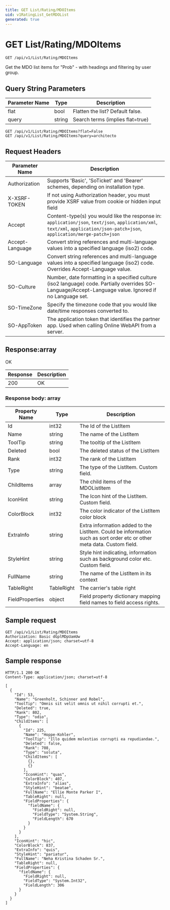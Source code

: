 ```yaml
---
title: GET List/Rating/MDOItems
uid: v1RatingList_GetMDOList
generated: true
---
```


# GET List/Rating/MDOItems

```http
GET /api/v1/List/Rating/MDOItems
```

Get the MDO list items for "Prob" - with headings and filtering by user group.







## Query String Parameters

| Parameter Name | Type |  Description |
|----------------|------|--------------|
| flat | bool |  Flatten the list? Default false. |
| query | string |  Search terms (implies flat=true) |

```http
GET /api/v1/List/Rating/MDOItems?flat=False
GET /api/v1/List/Rating/MDOItems?query=architecto
```


## Request Headers

| Parameter Name | Description |
|----------------|-------------|
| Authorization  | Supports 'Basic', 'SoTicket' and 'Bearer' schemes, depending on installation type. |
| X-XSRF-TOKEN   | If not using Authorization header, you must provide XSRF value from cookie or hidden input field |
| Accept         | Content-type(s) you would like the response in: `application/json`, `text/json`, `application/xml`, `text/xml`, `application/json-patch+json`, `application/merge-patch+json` |
| Accept-Language | Convert string references and multi-language values into a specified language (iso2) code. |
| SO-Language | Convert string references and multi-language values into a specified language (iso2) code. Overrides Accept-Language value. |
| SO-Culture | Number, date formatting in a specified culture (iso2 language) code. Partially overrides SO-Language/Accept-Language value. Ignored if no Language set. |
| SO-TimeZone | Specify the timezone code that you would like date/time responses converted to. |
| SO-AppToken | The application token that identifies the partner app. Used when calling Online WebAPI from a server. |


## Response:array

OK

| Response | Description |
|----------------|-------------|
| 200 | OK |

### Response body: array

| Property Name | Type |  Description |
|----------------|------|--------------|
| Id | int32 | The Id of the ListItem |
| Name | string | The name of the ListItem |
| ToolTip | string | The tooltip of the ListItem |
| Deleted | bool | The deleted status of the ListItem |
| Rank | int32 | The rank of the ListItem |
| Type | string | The type of the ListItem. Custom field. |
| ChildItems | array | The child items of the MDOListItem |
| IconHint | string | The Icon hint of the ListItem. Custom field. |
| ColorBlock | int32 | The color indicator of the ListItem color block |
| ExtraInfo | string | Extra information added to the ListItem. Could be information such as sort order etc or other meta data. Custom field. |
| StyleHint | string | Style hint indicating, information such as background color etc. Custom field. |
| FullName | string | The name of the ListItem in its context |
| TableRight | TableRight | The carrier's table right |
| FieldProperties | object | Field property dictionary mapping field names to field access rights. |

## Sample request

```http!
GET /api/v1/List/Rating/MDOItems
Authorization: Basic dGplMDpUamUw
Accept: application/json; charset=utf-8
Accept-Language: en
```

## Sample response

```http_
HTTP/1.1 200 OK
Content-Type: application/json; charset=utf-8

[
  {
    "Id": 53,
    "Name": "Greenholt, Schinner and Robel",
    "ToolTip": "Omnis sit velit omnis ut nihil corrupti et.",
    "Deleted": true,
    "Rank": 802,
    "Type": "odio",
    "ChildItems": [
      {
        "Id": 225,
        "Name": "Hoppe-Kohler",
        "ToolTip": "Illo quidem molestias corrupti ea repudiandae.",
        "Deleted": false,
        "Rank": 708,
        "Type": "soluta",
        "ChildItems": [
          {},
          {}
        ],
        "IconHint": "quas",
        "ColorBlock": 407,
        "ExtraInfo": "alias",
        "StyleHint": "beatae",
        "FullName": "Ellie Monte Parker I",
        "TableRight": null,
        "FieldProperties": {
          "fieldName": {
            "FieldRight": null,
            "FieldType": "System.String",
            "FieldLength": 670
          }
        }
      }
    ],
    "IconHint": "hic",
    "ColorBlock": 837,
    "ExtraInfo": "quis",
    "StyleHint": "pariatur",
    "FullName": "Neha Kristina Schaden Sr.",
    "TableRight": null,
    "FieldProperties": {
      "fieldName": {
        "FieldRight": null,
        "FieldType": "System.Int32",
        "FieldLength": 306
      }
    }
  }
]
```